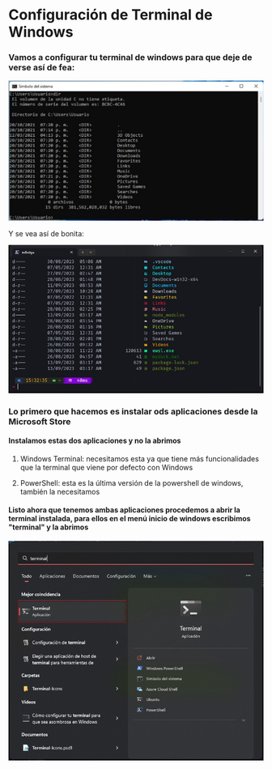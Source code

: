 # Configuración de Terminal de Windows

### Vamos a configurar tu terminal de windows para que deje de verse así de fea:

![Windows Terminal Old | 200 ](Windows.Terminal/Windows-Terminal-Old.jpg) 

Y se vea así de bonita:

![Windows Terminal New | 200 ](Windows.Terminal/Windows-Terminal-New.jpg) 

### Lo primero que hacemos es instalar ods aplicaciones desde la Microsoft Store

#### Instalamos estas dos aplicaciones y no la abrimos

1. Windows Terminal: necesitamos esta ya que tiene más funcionalidades que la terminal que viene por defecto con Windows

2.  PowerShell: esta es la última versión de la powershell de windows, también la necesitamos 

#### Listo ahora que tenemos ambas aplicaciones procedemos a abrir la terminal instalada, para ellos en el menú inicio de windows escribimos "terminal" y la abrimos

![Open Terminal | 200 ](Windows.Terminal/Open-Terminal.jpg) 
